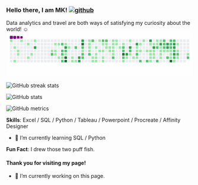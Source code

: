 ### Hello there, I am MK! [<img src='https://cdn.jsdelivr.net/npm/simple-icons@3.0.1/icons/github.svg' alt='github' height='40'>](https://github.com/Peapodtravels)  
Data analytics and travel are both ways of satisfying my curiosity about the world! ☺️
![Thank you](https://raw.githubusercontent.com/Platane/snk/output/github-contribution-grid-snake.gif)

![GitHub streak stats](https://streak-stats.demolab.com/?user=Peapodtravels)  

![GitHub stats](https://github-readme-stats.vercel.app/api?username=Peapodtravels&show_icons=true)  

![GitHub metrics](https://metrics.lecoq.io/Peapodtravels)  

**Skills**: Excel / SQL / Python / Tableau / Powerpoint / Procreate / Affinity Designer
- 🌱 I’m currently learning SQL / Python 

**Fun Fact**: I drew those two puff fish.

#### Thank you for visiting my page!
- 🔭 I’m currently working on this page. 
